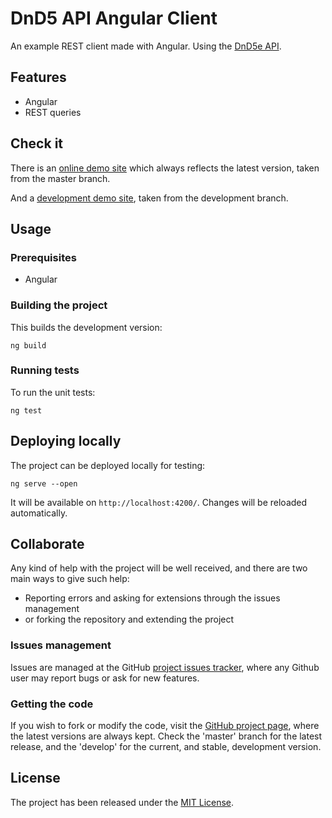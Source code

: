 # DnD5 API Angular Client

An example REST client made with Angular. Using the [DnD5e API][dnd5api].

## Features

- Angular
- REST queries

## Check it

There is an [online demo site][demo-site] which always reflects the latest version, taken from the master branch.

And a [development demo site][demo-site-development], taken from the development branch.

## Usage

### Prerequisites

- Angular

### Building the project

This builds the development version:

```
ng build
```

### Running tests

To run the unit tests:

```
ng test
```

## Deploying locally

The project can be deployed locally for testing:

```
ng serve --open
```

It will be available on `http://localhost:4200/`. Changes will be reloaded automatically.

## Collaborate

Any kind of help with the project will be well received, and there are two main ways to give such help:

- Reporting errors and asking for extensions through the issues management
- or forking the repository and extending the project

### Issues management

Issues are managed at the GitHub [project issues tracker][issues], where any Github user may report bugs or ask for new features.

### Getting the code

If you wish to fork or modify the code, visit the [GitHub project page][scm], where the latest versions are always kept. Check the 'master' branch for the latest release, and the 'develop' for the current, and stable, development version.

## License

The project has been released under the [MIT License][license].

[issues]: https://github.com/Bernardo-MG/dnd5-api-angular-client/issues
[license]: http://www.opensource.org/licenses/mit-license.php
[scm]: https://github.com/Bernardo-MG/dnd5-api-angular-client

[dnd5api]: http://www.dnd5eapi.co/

[demo-site]: https://docs.bernardomg.com/dnd5-api-angular-client
[demo-site-development]: https://docs.bernardomg.com/development/dnd5-api-angular-client
